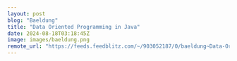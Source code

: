 ```yaml
---
layout: post
blog: "Baeldung"
title: "Data Oriented Programming in Java"
date: 2024-08-18T03:18:45Z
image: images/baeldung.png
remote_url: "https://feeds.feedblitz.com/~/903052187/0/baeldung~Data-Oriented-Programming-in-Java"
---
```

